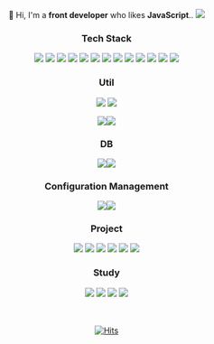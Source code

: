 <div align="center">

👋 Hi, I'm a **front developer** who likes **JavaScript**.. <img src="https://img.shields.io/badge/Like Coffee-000000?style=square&logo=Buy Me A Coffee&logoColor=white"/> 

### Tech Stack

<img src="https://img.shields.io/badge/Javascript-F7DF1E?style=square&logo=Javascript&logoColor=black"/> <img src="https://img.shields.io/badge/Html5-E34F26?style=square&logo=Html5&logoColor=white"/> <img src="https://img.shields.io/badge/Css3-1572B6?style=square&logo=Css3&logoColor=white"/> 
<img src="https://img.shields.io/badge/Sass(Scss)-CC6699?style=square&logo=Sass&logoColor=white"/>
<img src="https://img.shields.io/badge/Java-007396?style=square&logo=Java&logoColor=white"/>  <img src="https://img.shields.io/badge/Jquery-0769AD?style=square&logo=jquery&logoColor=white"/>
<img src="https://img.shields.io/badge/Gulp-CF4647?style=square&logo=Gulp&logoColor=white"/> <img src="https://img.shields.io/badge/Jest-C21325?style=square&logo=Jest&logoColor=white"/> 
<img src="https://img.shields.io/badge/yarn-2C8EBB?style=square&logo=yarn&logoColor=white"/> <img src="https://img.shields.io/badge/npm-CB3837?style=square&logo=npm&logoColor=white"/> <img src="https://img.shields.io/badge/babel-F9DC3E?style=square&logo=babel&logoColor=white"/>
  <img src="https://img.shields.io/badge/Webpack-8DD6F9?style=square&logo=Webpack&logoColor=white"/> 
<img src="https://img.shields.io/badge/TypeScript-3178C6?style=square&logo=TypeScript&logoColor=white"/>
 
  
### Util

<img src="https://img.shields.io/badge/Visual Studio Code-007ACC?style=square&logo=Visual Studio Code&logoColor=white"/> <img src="https://img.shields.io/badge/Eclipse IDE-2C2255?style=square&logo=Eclipse IDE&logoColor=white"/>
  
<img src="https://img.shields.io/badge/Slack-4A154B?style=square&logo=Slack&logoColor=white"/><img src="https://img.shields.io/badge/Microsoft Teams-6264A7?style=square&logo=Microsoft Teams&logoColor=white"/>
  
### DB
<img src="https://img.shields.io/badge/mysql-4479A1?style=square&logo=mysql&logoColor=white"/><img src="https://img.shields.io/badge/Oracle-F80000?style=square&logo=Oracle&logoColor=white"/>

### Configuration Management
  
<img src="https://img.shields.io/badge/Github-181717?style=square&logo=Github&logoColor=white"/><img src="https://img.shields.io/badge/Gitlab-FCA121?style=square&logo=Gitlab&logoColor=white"/>
  
### Project

<img src="https://img.shields.io/badge/React-61DAFB?style=square&logo=React&logoColor=white"/>
<img src="https://img.shields.io/badge/Redux-764ABC?style=square&logo=Redux&logoColor=white"/>
<img src="https://img.shields.io/badge/Spring-6DB33F?style=square&logo=Spring&logoColor=white"/> 
<img src="https://img.shields.io/badge/Node.js & Express-339933?style=square&logo=Node.js&logoColor=white"/>
<img src="https://img.shields.io/badge/Vue.js-4FC08D?style=square&logo=Vue.js&logoColor=white"/> 
<img src="https://img.shields.io/badge/Angular-CF4647?style=square&logo=Angular&logoColor=white"/> 
  
### Study

<img src="https://img.shields.io/badge/Webpack-8DD6F9?style=square&logo=Webpack&logoColor=white"/> 
<img src="https://img.shields.io/badge/Next.js-000000?style=square&logo=Next.js&logoColor=white"/> 
<img src="https://img.shields.io/badge/Node.js & Express-339933?style=square&logo=Node.js&logoColor=white"/>
<img src="https://img.shields.io/badge/Koa-33333D?style=square&logo=Koa&logoColor=white"/>

  
<br/><br/>
[![Hits](https://hits.seeyoufarm.com/api/count/incr/badge.svg?url=https%3A%2F%2Fgithub.com%2Fhojae-lee%2Fhit-counter&count_bg=%2379C83D&title_bg=%23555555&icon=&icon_color=%23E7E7E7&title=Hi%7E&edge_flat=false)](https://github.com/hojae-lee/)

</div>
